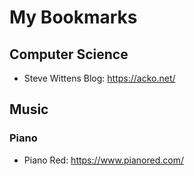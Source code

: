 # My Bookmarks

## Computer Science
* Steve Wittens Blog: https://acko.net/

## Music

### Piano
* Piano Red: https://www.pianored.com/
